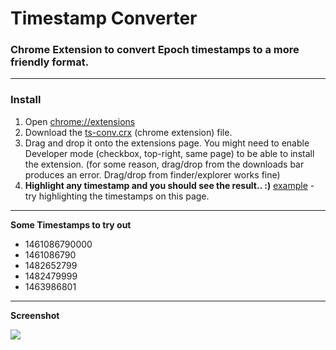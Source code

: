 # Timestamp Converter


### Chrome Extension to convert Epoch timestamps to a more friendly format.

****
### Install


1. Open [chrome://extensions](chrome://extensions)
2. Download the [ts-conv.crx](https://github.com/prajwalrao/ts-converter/dist/blob/master/ts-conv.crx?raw=true) (chrome extension) file.
3. Drag and drop it onto the extensions page. You might need to enable Developer mode (checkbox, top-right, same page) to be able to install the extension. (for some reason, drag/drop from the downloads bar produces an error. Drag/drop from finder/explorer works fine)
4. **Highlight any timestamp and you should see the result.. :)**
 [example](https://cwiki.apache.org/confluence/display/AMBARI/Metrics+Collector+API+Specification) - try highlighting the timestamps on this page.

****

**Some Timestamps to try out**

-	1461086790000
- 	1461086790
- 	1482652799
-	1482479999
- 	1463986801

****

**Screenshot**


![](https://raw.githubusercontent.com/prajwalrao/ts-converter/master/screenshots/ts-screenshot.png)
